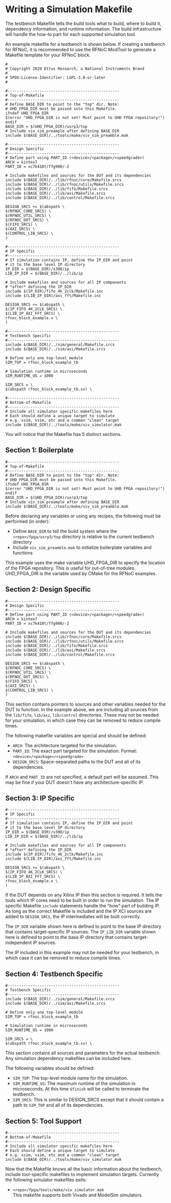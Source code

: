 # Writing a Simulation Makefile

The testbench Makefile tells the build tools what to build, where to build it,
dependency information, and runtime information. The build infrastructure will
handle the how-to part for each supported simulation tool.

An example makefile for a testbench is shown below. If creating a testbench for
RFNoC, it is recommended to use the RFNoC ModTool to generate a Makefile
template for your RFNoC block.

    #
    # Copyright 2020 Ettus Research, a National Instruments Brand
    #
    # SPDX-License-Identifier: LGPL-3.0-or-later
    #

    #-------------------------------------------------
    # Top-of-Makefile
    #-------------------------------------------------
    # Define BASE_DIR to point to the "top" dir. Note:
    # UHD_FPGA_DIR must be passed into this Makefile.
    ifndef UHD_FPGA_DIR
    $(error "UHD_FPGA_DIR is not set! Must point to UHD FPGA repository!")
    endif
    BASE_DIR = $(UHD_FPGA_DIR)/usrp3/top
    # Include viv_sim_preample after defining BASE_DIR
    include $(BASE_DIR)/../tools/make/viv_sim_preamble.mak

    #-------------------------------------------------
    # Design Specific
    #-------------------------------------------------
    # Define part using PART_ID (<device>/<package>/<speedgrade>)
    ARCH = kintex7
    PART_ID = xc7k410t/ffg900/-2

    # Include makefiles and sources for the DUT and its dependencies
    include $(BASE_DIR)/../lib/rfnoc/core/Makefile.srcs
    include $(BASE_DIR)/../lib/rfnoc/utils/Makefile.srcs
    include $(BASE_DIR)/../lib/fifo/Makefile.srcs
    include $(BASE_DIR)/../lib/axi/Makefile.srcs
    include $(BASE_DIR)/../lib/control/Makefile.srcs

    DESIGN_SRCS += $(abspath \
    $(RFNOC_CORE_SRCS) \
    $(RFNOC_UTIL_SRCS) \
    $(RFNOC_OOT_SRCS) \
    $(FIFO_SRCS) \
    $(AXI_SRCS) \
    $(CONTROL_LIB_SRCS) \
    )

    #-------------------------------------------------
    # IP Specific
    #-------------------------------------------------
    # If simulation contains IP, define the IP_DIR and point
    # it to the base level IP directory
    IP_DIR = $(BASE_DIR)/x300/ip
    LIB_IP_DIR = $(BASE_DIR)/../lib/ip

    # Include makefiles and sources for all IP components
    # *after* defining the IP_DIR
    include $(IP_DIR)/fifo_4k_2clk/Makefile.inc
    include $(LIB_IP_DIR)/axi_fft/Makefile.inc

    DESIGN_SRCS += $(abspath \
    $(IP_FIFO_4K_2CLK_SRCS) \
    $(LIB_IP_AXI_FFT_SRCS) \
    rfnoc_block_example.v \
    )

    #-------------------------------------------------
    # Testbench Specific
    #-------------------------------------------------
    include $(BASE_DIR)/../sim/general/Makefile.srcs
    include $(BASE_DIR)/../sim/axi/Makefile.srcs

    # Define only one top-level module
    SIM_TOP = rfnoc_block_example_tb

    # Simulation runtime in microseconds
    SIM_RUNTIME_US = 1000

    SIM_SRCS = \
    $(abspath rfnoc_block_example_tb.sv) \

    #-------------------------------------------------
    # Bottom-of-Makefile
    #-------------------------------------------------
    # Include all simulator specific makefiles here
    # Each should define a unique target to simulate
    # e.g. xsim, vsim, etc and a common "clean" target
    include $(BASE_DIR)/../tools/make/viv_simulator.mak

You will notice that the Makefile has 5 distinct sections.

## Section 1: Boilerplate

    #-------------------------------------------------
    # Top-of-Makefile
    #-------------------------------------------------
    # Define BASE_DIR to point to the "top" dir. Note:
    # UHD_FPGA_DIR must be passed into this Makefile.
    ifndef UHD_FPGA_DIR
    $(error "UHD_FPGA_DIR is not set! Must point to UHD FPGA repository!")
    endif
    BASE_DIR = $(UHD_FPGA_DIR)/usrp3/top
    # Include viv_sim_preample after defining BASE_DIR
    include $(BASE_DIR)/../tools/make/viv_sim_preamble.mak

Before declaring any variables or using any recipes, the following must be
performed (in order):

- Define `BASE_DIR` to tell the build system where the `<repo>/fpga/usrp3/top`
  directory is relative to the current testbench directory
- Include `viv_sim_preamble.mak` to initialize boilerplate variables and
  functions

This example uses the make variable UHD_FPGA_DIR to specify the location of the
FPGA repository. This is useful for out-of-tree modules. UHD_FPGA_DIR is the
variable used by CMake for the RFNoC examples.

## Section 2: Design Specific

    #-------------------------------------------------
    # Design Specific
    #-------------------------------------------------
    # Define part using PART_ID (<device>/<package>/<speedgrade>)
    ARCH = kintex7
    PART_ID = xc7k410t/ffg900/-2

    # Include makefiles and sources for the DUT and its dependencies
    include $(BASE_DIR)/../lib/rfnoc/core/Makefile.srcs
    include $(BASE_DIR)/../lib/rfnoc/utils/Makefile.srcs
    include $(BASE_DIR)/../lib/fifo/Makefile.srcs
    include $(BASE_DIR)/../lib/axi/Makefile.srcs
    include $(BASE_DIR)/../lib/control/Makefile.srcs

    DESIGN_SRCS += $(abspath \
    $(RFNOC_CORE_SRCS) \
    $(RFNOC_UTIL_SRCS) \
    $(RFNOC_OOT_SRCS) \
    $(FIFO_SRCS) \
    $(AXI_SRCS) \
    $(CONTROL_LIB_SRCS) \
    )

This section contains pointers to sources and other variables needed for the
DUT to function. In the example above, we are including all sources from the
`lib/fifo`, `lib/axi`, `lib/control` directories. These may not be needed for
your simulation, in which case they can be removed to reduce compile times.

The following makefile variables are special and should be defined:

- `ARCH`: The architecture targeted for the simulation.
- `PART_ID`: The exact part targeted for the simulation. Format:
  `<device>/<package>/<speedgrade>`
- `DESIGN_SRCS`: Space-separated paths to the DUT and all of its dependencies.

If `ARCH` and `PART_ID` are not specified, a default part will be assumed. This
may be fine if your DUT doesn't have any architecture-specific IP.

## Section 3: IP Specific

    #-------------------------------------------------
    # IP Specific
    #-------------------------------------------------
    # If simulation contains IP, define the IP_DIR and point
    # it to the base level IP directory
    IP_DIR = $(BASE_DIR)/x300/ip
    LIB_IP_DIR = $(BASE_DIR)/../lib/ip

    # Include makefiles and sources for all IP components
    # *after* defining the IP_DIR
    include $(IP_DIR)/fifo_4k_2clk/Makefile.inc
    include $(LIB_IP_DIR)/axi_fft/Makefile.inc

    DESIGN_SRCS += $(abspath \
    $(IP_FIFO_4K_2CLK_SRCS) \
    $(LIB_IP_AXI_FFT_SRCS) \
    rfnoc_block_example.v \
    )

If the DUT depends on any Xilinx IP then this section is required. It tells the
tools which IP cores need to be built in order to run the simulation. The IP
specific Makefile `include` statements handle the "how" part of building IP. As
long as the correct Makefile is included and the IP XCI sources are added to
`DESIGN_SRCS`, the IP intermediates will be built correctly.

The `IP_DIR` variable shown here is defined to point to the base IP directory
that contains target-specific IP sources. The `IP_LIB_DIR` variable shown here
is defined to point to the base IP directory that contains target-independent
IP sources.

The IP included in this example may not be needed for your testbench, in which
case it can be removed to reduce compile times.

## Section 4: Testbench Specific

    #-------------------------------------------------
    # Testbench Specific
    #-------------------------------------------------
    include $(BASE_DIR)/../sim/general/Makefile.srcs
    include $(BASE_DIR)/../sim/axi/Makefile.srcs

    # Define only one top-level module
    SIM_TOP = rfnoc_block_example_tb

    # Simulation runtime in microseconds
    SIM_RUNTIME_US = 1000

    SIM_SRCS = \
    $(abspath rfnoc_block_example_tb.sv) \

This section contains all sources and parameters for the actual testbench. Any simulation
dependency makefiles can be included here.

The following variables should be defined:

- `SIM_TOP`: The top-level module name for the simulation.
- `SIM_RUNTIME_US`: The maximum runtime of the simulation in microseconds. At
  this time `$finish` will be called to terminate the testbench.
- `SIM_SRCS`: This is similar to DESIGN_SRCS except that it should contain a
  path to `SIM_TOP` and all of its dependencies.

## Section 5: Tool Support

    #-------------------------------------------------
    # Bottom-of-Makefile
    #-------------------------------------------------
    # Include all simulator specific makefiles here
    # Each should define a unique target to simulate
    # e.g. xsim, vsim, etc and a common "clean" target
    include $(BASE_DIR)/../tools/make/viv_simulator.mak

Now that the Makefile knows all the basic information about the testbench,
include tool-specific makefiles to implement simulation targets. Currently the
following simulator makefiles exits:

- `<repo>/fpga/tools/make/viv_simulator.mak`<br>
  This makefile supports both Vivado and ModelSim simulators.
